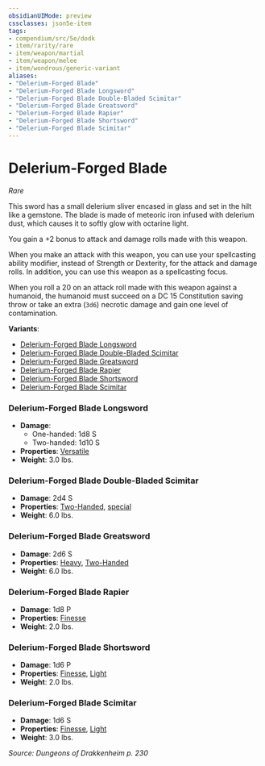 ```yaml
---
obsidianUIMode: preview
cssclasses: json5e-item
tags:
- compendium/src/5e/dodk
- item/rarity/rare
- item/weapon/martial
- item/weapon/melee
- item/wondrous/generic-variant
aliases: 
- "Delerium-Forged Blade"
- "Delerium-Forged Blade Longsword"
- "Delerium-Forged Blade Double-Bladed Scimitar"
- "Delerium-Forged Blade Greatsword"
- "Delerium-Forged Blade Rapier"
- "Delerium-Forged Blade Shortsword"
- "Delerium-Forged Blade Scimitar"
---
```

# Delerium-Forged Blade
*Rare*  


This sword has a small delerium sliver encased in glass and set in the hilt like a gemstone. The blade is made of meteoric iron infused with delerium dust, which causes it to softly glow with octarine light.

You gain a +2 bonus to attack and damage rolls made with this weapon.

When you make an attack with this weapon, you can use your spellcasting ability modifier, instead of Strength or Dexterity, for the attack and damage rolls. In addition, you can use this weapon as a spellcasting focus.

When you roll a 20 on an attack roll made with this weapon against a humanoid, the humanoid must succeed on a DC 15 Constitution saving throw or take an extra (`3d6`) necrotic damage and gain one level of contamination.

**Variants**:
- [Delerium-Forged Blade Longsword](#Delerium-Forged%20Blade%20Longsword)
- [Delerium-Forged Blade Double-Bladed Scimitar](#Delerium-Forged%20Blade%20Double-Bladed%20Scimitar)
- [Delerium-Forged Blade Greatsword](#Delerium-Forged%20Blade%20Greatsword)
- [Delerium-Forged Blade Rapier](#Delerium-Forged%20Blade%20Rapier)
- [Delerium-Forged Blade Shortsword](#Delerium-Forged%20Blade%20Shortsword)
- [Delerium-Forged Blade Scimitar](#Delerium-Forged%20Blade%20Scimitar)

### Delerium-Forged Blade Longsword

- **Damage**:
  - One-handed: 1d8 S
  - Two-handed: 1d10 S
- **Properties**: [Versatile](Mechanics/Rules/item-properties.md#Versatile)
- **Weight**: 3.0 lbs.

### Delerium-Forged Blade Double-Bladed Scimitar

- **Damage**: 2d4 S
- **Properties**: [Two-Handed](Mechanics/Rules/item-properties.md#Two-Handed), [special](Mechanics/Rules/item-properties.md#Special%20Weapons)
- **Weight**: 6.0 lbs.

### Delerium-Forged Blade Greatsword

- **Damage**: 2d6 S
- **Properties**: [Heavy](Mechanics/Rules/item-properties.md#Heavy), [Two-Handed](Mechanics/Rules/item-properties.md#Two-Handed)
- **Weight**: 6.0 lbs.

### Delerium-Forged Blade Rapier

- **Damage**: 1d8 P
- **Properties**: [Finesse](Mechanics/Rules/item-properties.md#Finesse)
- **Weight**: 2.0 lbs.

### Delerium-Forged Blade Shortsword

- **Damage**: 1d6 P
- **Properties**: [Finesse](Mechanics/Rules/item-properties.md#Finesse), [Light](Mechanics/Rules/item-properties.md#Light)
- **Weight**: 2.0 lbs.

### Delerium-Forged Blade Scimitar

- **Damage**: 1d6 S
- **Properties**: [Finesse](Mechanics/Rules/item-properties.md#Finesse), [Light](Mechanics/Rules/item-properties.md#Light)
- **Weight**: 3.0 lbs.


*Source: Dungeons of Drakkenheim p. 230*